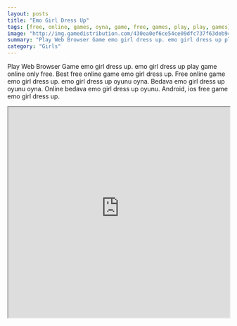```yaml
---
layout: posts
title: "Emo Girl Dress Up"
tags: [free, online, games, oyna, game, free, games, play, play, games]
image: "http://img.gamedistribution.com/430ea0ef6ce54ce09dfc737f63deb942.jpg"
summary: "Play Web Browser Game emo girl dress up. emo girl dress up play game online only free. Best free online game emo girl dress up. Free online game emo girl dress up. emo girl dress up oyunu oyna. Bedava emo girl dress up oyunu oyna. Online bedava emo girl dress up oyunu. Android, ios free game emo girl dress up."
category: "Girls"
---
```


Play Web Browser Game emo girl dress up. emo girl dress up play game online only free. Best free online game emo girl dress up. Free online game emo girl dress up. emo girl dress up oyunu oyna. Bedava emo girl dress up oyunu oyna. Online bedava emo girl dress up oyunu. Android, ios free game emo girl dress up.

<iframe width="100%" height="480px;" src="http://flash.gamedistribution.com?game=430ea0ef6ce54ce09dfc737f63deb942"></iframe>